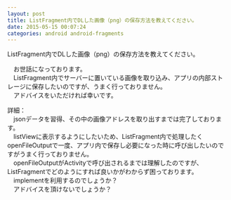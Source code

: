 ```yaml
---
layout: post
title: ListFragment内でDLした画像（png）の保存方法を教えてください。
date: 2015-05-15 00:07:24
categories: android android-fragments
---
```

<p>ListFragment内でDLした画像（png）の保存方法を教えてください。</p>

<p>　お世話になっております。<br>
　ListFragment内でサーバーに置いている画像を取り込み、アプリの内部ストレージに保存したいのですが、うまく行っておりません。<br>
　アドバイスをいただければ幸いです。</p>

<p>詳細：<br>
　jsonデータを習得、その中の画像アドレスを取り出すまでは完了しております。<br>
　listViewに表示するようにしたいため、ListFragment内で処理したくopenFileOutputで一度、アプリ内で保存し必要になった時に呼び出したいのですがうまく行っておりません。<br>
　openFileOutputがActivityで呼び出されるまでは理解したのですが、ListFragmentでどのようにすれば良いかがわからず困っております。<br>
　implementを利用するのでしょうか？<br>
　アドバイスを頂けないでしょうか？</p>

